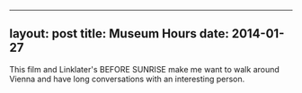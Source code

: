 ------
layout: post
title: Museum Hours 
date:  2014-01-27 
-----
 This film and Linklater's BEFORE SUNRISE make me want to walk around Vienna and have long conversations with an interesting person.
